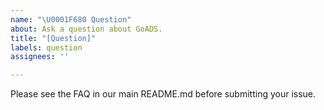 ```yaml
---
name: "\U0001F680 Question"
about: Ask a question about GoADS.
title: "[Question]"
labels: question
assignees: ''

---
```


Please see the FAQ in our main README.md before submitting your issue.